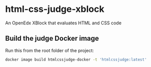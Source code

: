 # html-css-judge-xblock

An OpenEdx XBlock that evaluates HTML and CSS code

## Build the judge Docker image

Run this from the root folder of the project:

```bash
docker image build htmlcssjudge-docker -t 'htmlcssjudge:latest'
```
